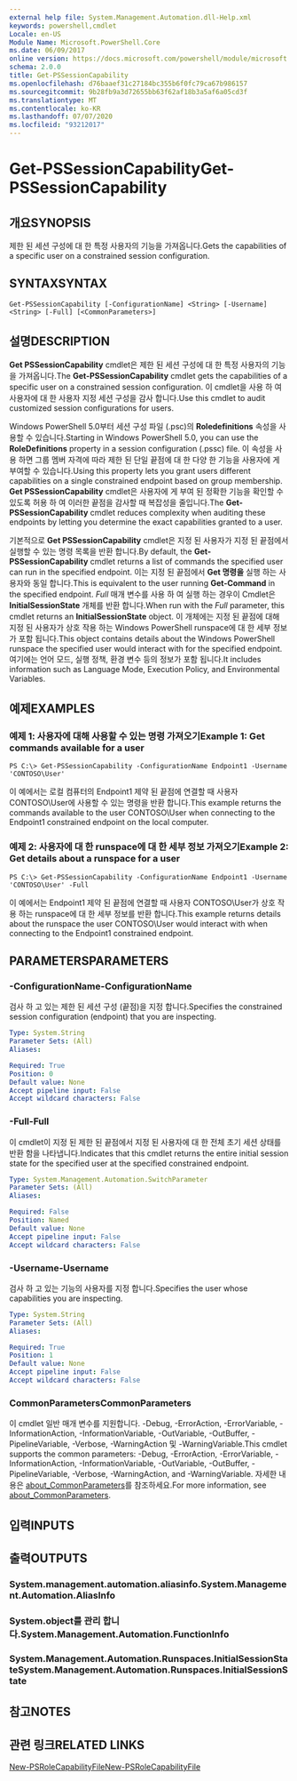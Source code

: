 ```yaml
---
external help file: System.Management.Automation.dll-Help.xml
keywords: powershell,cmdlet
Locale: en-US
Module Name: Microsoft.PowerShell.Core
ms.date: 06/09/2017
online version: https://docs.microsoft.com/powershell/module/microsoft.powershell.core/get-pssessioncapability?view=powershell-5.1&WT.mc_id=ps-gethelp
schema: 2.0.0
title: Get-PSSessionCapability
ms.openlocfilehash: d76baaef31c27184bc355b6f0fc79ca67b986157
ms.sourcegitcommit: 9b28fb9a3d72655bb63f62af18b3a5af6a05cd3f
ms.translationtype: MT
ms.contentlocale: ko-KR
ms.lasthandoff: 07/07/2020
ms.locfileid: "93212017"
---
```

# <span data-ttu-id="16f4c-103">Get-PSSessionCapability</span><span class="sxs-lookup"><span data-stu-id="16f4c-103">Get-PSSessionCapability</span></span>

## <span data-ttu-id="16f4c-104">개요</span><span class="sxs-lookup"><span data-stu-id="16f4c-104">SYNOPSIS</span></span>
<span data-ttu-id="16f4c-105">제한 된 세션 구성에 대 한 특정 사용자의 기능을 가져옵니다.</span><span class="sxs-lookup"><span data-stu-id="16f4c-105">Gets the capabilities of a specific user on a constrained session configuration.</span></span>

## <span data-ttu-id="16f4c-106">SYNTAX</span><span class="sxs-lookup"><span data-stu-id="16f4c-106">SYNTAX</span></span>

```
Get-PSSessionCapability [-ConfigurationName] <String> [-Username] <String> [-Full] [<CommonParameters>]
```

## <span data-ttu-id="16f4c-107">설명</span><span class="sxs-lookup"><span data-stu-id="16f4c-107">DESCRIPTION</span></span>
<span data-ttu-id="16f4c-108">**Get PSSessionCapability** cmdlet은 제한 된 세션 구성에 대 한 특정 사용자의 기능을 가져옵니다.</span><span class="sxs-lookup"><span data-stu-id="16f4c-108">The **Get-PSSessionCapability** cmdlet gets the capabilities of a specific user on a constrained session configuration.</span></span>
<span data-ttu-id="16f4c-109">이 cmdlet을 사용 하 여 사용자에 대 한 사용자 지정 세션 구성을 감사 합니다.</span><span class="sxs-lookup"><span data-stu-id="16f4c-109">Use this cmdlet to audit customized session configurations for users.</span></span>

<span data-ttu-id="16f4c-110">Windows PowerShell 5.0부터 세션 구성 파일 (.psc)의 **Roledefinitions** 속성을 사용할 수 있습니다.</span><span class="sxs-lookup"><span data-stu-id="16f4c-110">Starting in Windows PowerShell 5.0, you can use the **RoleDefinitions** property in a session configuration (.pssc) file.</span></span>
<span data-ttu-id="16f4c-111">이 속성을 사용 하면 그룹 멤버 자격에 따라 제한 된 단일 끝점에 대 한 다양 한 기능을 사용자에 게 부여할 수 있습니다.</span><span class="sxs-lookup"><span data-stu-id="16f4c-111">Using this property lets you grant users different capabilities on a single constrained endpoint based on group membership.</span></span>
<span data-ttu-id="16f4c-112">**Get PSSessionCapability** cmdlet은 사용자에 게 부여 된 정확한 기능을 확인할 수 있도록 허용 하 여 이러한 끝점을 감사할 때 복잡성을 줄입니다.</span><span class="sxs-lookup"><span data-stu-id="16f4c-112">The **Get-PSSessionCapability** cmdlet reduces complexity when auditing these endpoints by letting you determine the exact capabilities granted to a user.</span></span>

<span data-ttu-id="16f4c-113">기본적으로 **Get PSSessionCapability** cmdlet은 지정 된 사용자가 지정 된 끝점에서 실행할 수 있는 명령 목록을 반환 합니다.</span><span class="sxs-lookup"><span data-stu-id="16f4c-113">By default, the **Get-PSSessionCapability** cmdlet returns a list of commands the specified user can run in the specified endpoint.</span></span>
<span data-ttu-id="16f4c-114">이는 지정 된 끝점에서 **Get 명령을** 실행 하는 사용자와 동일 합니다.</span><span class="sxs-lookup"><span data-stu-id="16f4c-114">This is equivalent to the user running **Get-Command** in the specified endpoint.</span></span>
<span data-ttu-id="16f4c-115">*Full* 매개 변수를 사용 하 여 실행 하는 경우이 Cmdlet은 **InitialSessionState** 개체를 반환 합니다.</span><span class="sxs-lookup"><span data-stu-id="16f4c-115">When run with the *Full* parameter, this cmdlet returns an **InitialSessionState** object.</span></span>
<span data-ttu-id="16f4c-116">이 개체에는 지정 된 끝점에 대해 지정 된 사용자가 상호 작용 하는 Windows PowerShell runspace에 대 한 세부 정보가 포함 됩니다.</span><span class="sxs-lookup"><span data-stu-id="16f4c-116">This object contains details about the Windows PowerShell runspace the specified user would interact with for the specified endpoint.</span></span>
<span data-ttu-id="16f4c-117">여기에는 언어 모드, 실행 정책, 환경 변수 등의 정보가 포함 됩니다.</span><span class="sxs-lookup"><span data-stu-id="16f4c-117">It includes information such as Language Mode, Execution Policy, and Environmental Variables.</span></span>

## <span data-ttu-id="16f4c-118">예제</span><span class="sxs-lookup"><span data-stu-id="16f4c-118">EXAMPLES</span></span>

### <span data-ttu-id="16f4c-119">예제 1: 사용자에 대해 사용할 수 있는 명령 가져오기</span><span class="sxs-lookup"><span data-stu-id="16f4c-119">Example 1: Get commands available for a user</span></span>

```
PS C:\> Get-PSSessionCapability -ConfigurationName Endpoint1 -Username 'CONTOSO\User'
```

<span data-ttu-id="16f4c-120">이 예에서는 로컬 컴퓨터의 Endpoint1 제약 된 끝점에 연결할 때 사용자 CONTOSO\User에 사용할 수 있는 명령을 반환 합니다.</span><span class="sxs-lookup"><span data-stu-id="16f4c-120">This example returns the commands available to the user CONTOSO\User when connecting to the Endpoint1 constrained endpoint on the local computer.</span></span>

### <span data-ttu-id="16f4c-121">예제 2: 사용자에 대 한 runspace에 대 한 세부 정보 가져오기</span><span class="sxs-lookup"><span data-stu-id="16f4c-121">Example 2: Get details about a runspace for a user</span></span>

```
PS C:\> Get-PSSessionCapability -ConfigurationName Endpoint1 -Username 'CONTOSO\User' -Full
```

<span data-ttu-id="16f4c-122">이 예에서는 Endpoint1 제약 된 끝점에 연결할 때 사용자 CONTOSO\User가 상호 작용 하는 runspace에 대 한 세부 정보를 반환 합니다.</span><span class="sxs-lookup"><span data-stu-id="16f4c-122">This example returns details about the runspace the user CONTOSO\User would interact with when connecting to the Endpoint1 constrained endpoint.</span></span>

## <span data-ttu-id="16f4c-123">PARAMETERS</span><span class="sxs-lookup"><span data-stu-id="16f4c-123">PARAMETERS</span></span>

### <span data-ttu-id="16f4c-124">-ConfigurationName</span><span class="sxs-lookup"><span data-stu-id="16f4c-124">-ConfigurationName</span></span>
<span data-ttu-id="16f4c-125">검사 하 고 있는 제한 된 세션 구성 (끝점)을 지정 합니다.</span><span class="sxs-lookup"><span data-stu-id="16f4c-125">Specifies the constrained session configuration (endpoint) that you are inspecting.</span></span>

```yaml
Type: System.String
Parameter Sets: (All)
Aliases:

Required: True
Position: 0
Default value: None
Accept pipeline input: False
Accept wildcard characters: False
```

### <span data-ttu-id="16f4c-126">-Full</span><span class="sxs-lookup"><span data-stu-id="16f4c-126">-Full</span></span>
<span data-ttu-id="16f4c-127">이 cmdlet이 지정 된 제한 된 끝점에서 지정 된 사용자에 대 한 전체 초기 세션 상태를 반환 함을 나타냅니다.</span><span class="sxs-lookup"><span data-stu-id="16f4c-127">Indicates that this cmdlet returns the entire initial session state for the specified user at the specified constrained endpoint.</span></span>

```yaml
Type: System.Management.Automation.SwitchParameter
Parameter Sets: (All)
Aliases:

Required: False
Position: Named
Default value: None
Accept pipeline input: False
Accept wildcard characters: False
```

### <span data-ttu-id="16f4c-128">-Username</span><span class="sxs-lookup"><span data-stu-id="16f4c-128">-Username</span></span>
<span data-ttu-id="16f4c-129">검사 하 고 있는 기능의 사용자를 지정 합니다.</span><span class="sxs-lookup"><span data-stu-id="16f4c-129">Specifies the user whose capabilities you are inspecting.</span></span>

```yaml
Type: System.String
Parameter Sets: (All)
Aliases:

Required: True
Position: 1
Default value: None
Accept pipeline input: False
Accept wildcard characters: False
```

### <span data-ttu-id="16f4c-130">CommonParameters</span><span class="sxs-lookup"><span data-stu-id="16f4c-130">CommonParameters</span></span>
<span data-ttu-id="16f4c-131">이 cmdlet 일반 매개 변수를 지원합니다. -Debug, -ErrorAction, -ErrorVariable, -InformationAction, -InformationVariable, -OutVariable, -OutBuffer, -PipelineVariable, -Verbose, -WarningAction 및 -WarningVariable.</span><span class="sxs-lookup"><span data-stu-id="16f4c-131">This cmdlet supports the common parameters: -Debug, -ErrorAction, -ErrorVariable, -InformationAction, -InformationVariable, -OutVariable, -OutBuffer, -PipelineVariable, -Verbose, -WarningAction, and -WarningVariable.</span></span> <span data-ttu-id="16f4c-132">자세한 내용은 [about_CommonParameters](https://go.microsoft.com/fwlink/?LinkID=113216)를 참조하세요.</span><span class="sxs-lookup"><span data-stu-id="16f4c-132">For more information, see [about_CommonParameters](https://go.microsoft.com/fwlink/?LinkID=113216).</span></span>

## <span data-ttu-id="16f4c-133">입력</span><span class="sxs-lookup"><span data-stu-id="16f4c-133">INPUTS</span></span>

## <span data-ttu-id="16f4c-134">출력</span><span class="sxs-lookup"><span data-stu-id="16f4c-134">OUTPUTS</span></span>

### <span data-ttu-id="16f4c-135">System.management.automation.aliasinfo.</span><span class="sxs-lookup"><span data-stu-id="16f4c-135">System.Management.Automation.AliasInfo</span></span>

### <span data-ttu-id="16f4c-136">System.object를 관리 합니다.</span><span class="sxs-lookup"><span data-stu-id="16f4c-136">System.Management.Automation.FunctionInfo</span></span>

### <span data-ttu-id="16f4c-137">System.Management.Automation.Runspaces.InitialSessionState</span><span class="sxs-lookup"><span data-stu-id="16f4c-137">System.Management.Automation.Runspaces.InitialSessionState</span></span>

## <span data-ttu-id="16f4c-138">참고</span><span class="sxs-lookup"><span data-stu-id="16f4c-138">NOTES</span></span>

## <span data-ttu-id="16f4c-139">관련 링크</span><span class="sxs-lookup"><span data-stu-id="16f4c-139">RELATED LINKS</span></span>

[<span data-ttu-id="16f4c-140">New-PSRoleCapabilityFile</span><span class="sxs-lookup"><span data-stu-id="16f4c-140">New-PSRoleCapabilityFile</span></span>](New-PSRoleCapabilityFile.md)
